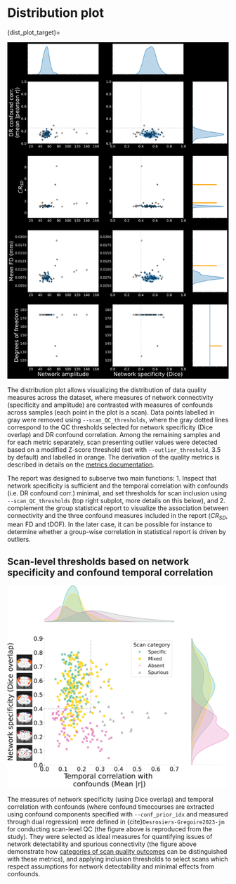 # Distribution plot

(dist_plot_target)=

![](../pics/distribution_plot.png)

The distribution plot allows visualizing the distribution of data quality measures across the dataset, where measures of network connectivity (specificity and amplitude) are contrasted with measures of confounds across samples (each point in the plot is a scan). Data points labelled in gray were removed using `--scan_QC_thresholds`, where the gray dotted lines correspond to the QC thresholds selected for network specificity (Dice overlap) and DR confound correlation. Among the remaining samples and for each metric separately, scan presenting outlier values were detected based on a modified Z-score threshold (set with `--outlier_threshold`, 3.5 by default) and labelled in orange. The derivation of the quality metrics is described in details on the [metrics documentation](dist_plot_metrics).
<br>

The report was designed to subserve two main functions: 1. Inspect that network specificity is sufficient and the temporal correlation with confounds (i.e. DR confound corr.) minimal, and set thresholds for scan inclusion using `--scan_QC_thresholds` (top right subplot, more details on this below), and 2. complement the group statistical report to visualize the association between connectivity and the three confound measures included in the report ($CR_{SD}$, mean FD and tDOF). In the later case, it can be possible for instance to determine whether a group-wise correlation in statistical report is driven by outliers.

## Scan-level thresholds based on network specificity and confound temporal correlation

![](../pics/scan_QC_thresholds.png)

The measures of network specificity (using Dice overlap) and temporal correlation with confounds (where confound timecourses are extracted using confound components specified with `--conf_prior_idx` and measured through dual regression) were defined in {cite}`Desrosiers-Gregoire2023-jm` for conducting scan-level QC (the figure above is reproduced from the study). They were selected as ideal measures for quantifying issues of network detectability and spurious connectivity (the figure above demonstrate how [categories of scan quality outcomes](quality_marker_target) can be distinguished with these metrics), and applying inclusion thresholds to select scans which respect assumptions for network detectability and minimal effects from confounds.

